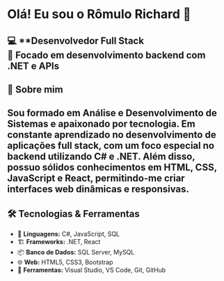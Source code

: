 # Olá! Eu sou o Rômulo Richard 👋

💻 **Desenvolvedor Full Stack   
🎯 **Focado em desenvolvimento backend com .NET e APIs**
---

## 🚀 Sobre mim  
Sou formado em **Análise e Desenvolvimento de Sistemas** e apaixonado por tecnologia. Em constante aprendizado no desenvolvimento de aplicações full stack, com um foco especial no backend utilizando **C# e .NET**. Além disso, possuo sólidos conhecimentos em **HTML, CSS, JavaScript e React**, permitindo-me criar interfaces web dinâmicas e responsivas.
---

## 🛠️ Tecnologias & Ferramentas  
- 🔹 **Linguagens:** C#, JavaScript, SQL  
- 🏗️ **Frameworks:** .NET, React  
- 📦 **Banco de Dados:** SQL Server, MySQL  
- 🌐 **Web:** HTML5, CSS3, Bootstrap  
- 🔧 **Ferramentas:** Visual Studio, VS Code, Git, GitHub 
